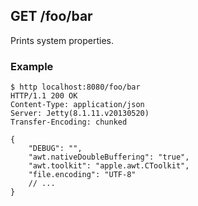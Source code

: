 ## GET /foo/bar

Prints system properties.

### Example

    $ http localhost:8080/foo/bar
    HTTP/1.1 200 OK
    Content-Type: application/json
    Server: Jetty(8.1.11.v20130520)
    Transfer-Encoding: chunked

    {
        "DEBUG": "",
        "awt.nativeDoubleBuffering": "true",
        "awt.toolkit": "apple.awt.CToolkit",
        "file.encoding": "UTF-8"
        // ...
    }
